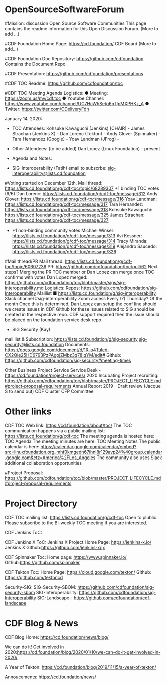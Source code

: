# OpenSourceSoftwareForum
#Mission: discussion Open Source Software Communities
This page contains the readme information for this Open Discussion Forum. (More to add ...) 

#CDF Foundation Home Page: https://cd.foundation/
CDF Board (More to add...)

#CDF Foundation Doc Repository: https://github.com/cdfoundation 
Contains the Document Repo

#CDF Presentation: https://github.com/cdfoundation/presentations

#CDF TOC Readme: https://github.com/cdfoundation/toc

#CDF TOC Meeting Agenda
Logistics:
●	Meeting: https://zoom.us/my/cdf.toc
●	Youtube Channel: https://www.youtube.com/channel/UC7HcWhSetq6nTlpMXPHKz_A
●	Twitter: https://twitter.com/CDeliveryFdn


January 14, 2020:
- TOC Attendees:
Kohsuke Kawaguchi (Jenkins) [CHAIR] -
James Strachan (Jenkins X) -
Dan Lorenc (Tekton) -
Andy Glover (Spinnaker) -
Tara Hernandez (Google) -
Yoav Landman (JFrog) -
- Other Attendees: (to be added)
Dan Lopez (Linux Foundation) - present

- Agenda and Notes:
- SIG-Interoperability (Fatih)
email to subscrbe: sig-interoperability@lists.cd.foundation 

#Voting started on December 12th.
Mail thread: https://lists.cd.foundation/g/cdf-toc/topic/68289307
+1 binding TOC votes (6/6)
Dan Lorenc: https://lists.cd.foundation/g/cdf-toc/message/312
Andy Glover: https://lists.cd.foundation/g/cdf-toc/message/316
Yoav Landman: https://lists.cd.foundation/g/cdf-toc/message/317
Tara Hernandez: https://lists.cd.foundation/g/cdf-toc/message/318
Kohsuke Kawaguchi: https://lists.cd.foundation/g/cdf-toc/message/325
James Strachan: https://lists.cd.foundation/g/cdf-toc/message/327
- +1 non-binding community votes
Michael Winser: https://lists.cd.foundation/g/cdf-toc/message/313
Avi Kessner: https://lists.cd.foundation/g/cdf-toc/message/314
Tracy Miranda: https://lists.cd.foundation/g/cdf-toc/message/319
Alejandro Saucedo: https://lists.cd.foundation/g/cdf-toc/message/326

#Mail thread/PR
Mail thread: https://lists.cd.foundation/g/cdf-toc/topic/60607236
PR: https://github.com/cdfoundation/toc/pull/62
Next steps?
Merging the PR
TOC member or Dan Lopez can merge once TOC confirms with votes
Dan Lopez merged: https://github.com/cdfoundation/toc/blob/master/sigs/sig-interoperability.md
Logistics:
Repos: https://github.com/cdfoundation/sig-Interoperability
Maillist ■	https://lists.cd.foundation/g/sig-interoperability
Slack channel #sig-interoperability
Zoom access Every (?) Thursday? Of the month
Once this is determined, Dan Lopez can setup the conf line
should we create issues in CDF Github for these
Issues related to SIG should be created in the respective repo. CDF support required then the issue should be placed on the foundation 
service desk repo

- SIG Security (Kay) 

mail list & Subscription: https://lists.cd.foundation/g/sig-security   sig-security@lists.cd.foundation
Documents: https://docs.google.com/document/d/1R-o4TuIed-CX2QIe25HD6793PzPAgojZMbz3q78lqYM/edit#
Github: https://github.com/cdfoundation/sig-security#meeting-times

Other Business
Project Service Service Desk - https://cd.foundation/project-services/
2020 Incubating Project recruiting: https://github.com/cdfoundation/toc/blob/master/PROJECT_LIFECYCLE.md#project-proposal-requirements
Annual Report 2019 - Draft review (Jacque S to send out)
CDF Cluster
CFP Committee


# Other links
CDF TOC Web link: https://cd.foundation/about/toc/
The TOC communication happens via a public mailing list: https://lists.cd.foundation/g/cdf-toc
The meeting agenda is hosted here: TOC Agenda
The meeting minutes are here: TOC Meeting Notes
The public calendar is here: https://calendar.google.com/calendar/embed?src=linuxfoundation.org_mhf0kmgedn67ihni8r129avp24%40group.calendar.google.com&ctz=America%2FLos_Angeles
The community also uses Slack additional collaboration opportunities


#Project Proposal: https://github.com/cdfoundation/toc/blob/master/PROJECT_LIFECYCLE.md#project-proposal-requirements


# Project Directory
CDF TOC mailing list: https://lists.cd.foundation/g/cdf-toc
Open to plublic. Please subscribe to the Bi-weekly TOC meeting if you are interested.

CDF Jenkins ToC:


CDF Jenkins X ToC:
Jenkins X Project Home Page: https://jenkins-x.io/
Jenkins X Github:https://github.com/jenkins-x/jx

CDF Spinnaker Toc:
Home page: https://www.spinnaker.io/
Github:https://github.com/spinnaker


CDF Tekton Toc:
Home Page: https://cloud.google.com/tekton/
Github: https://github.com/tektoncd

Security-SIG: 
SIG-Security-SBOM: https://github.com/cdfoundation/sig-security-sbom
SIG-Interoperability: https://github.com/cdfoundation/sig-Interoperability
SIG-Landscape-: https://github.com/cdfoundation/cdf-landscape


# CDF Blog & News
CDF Blog Home: https://cd.foundation/news/blog/

We can do it! Get involved in 2020:https://cd.foundation/blog/2020/01/10/we-can-do-it-get-involved-in-2020/

A Year of Tekton: https://cd.foundation/blog/2019/11/15/a-year-of-tekton/

Annoucements: https://cd.foundation/news/




